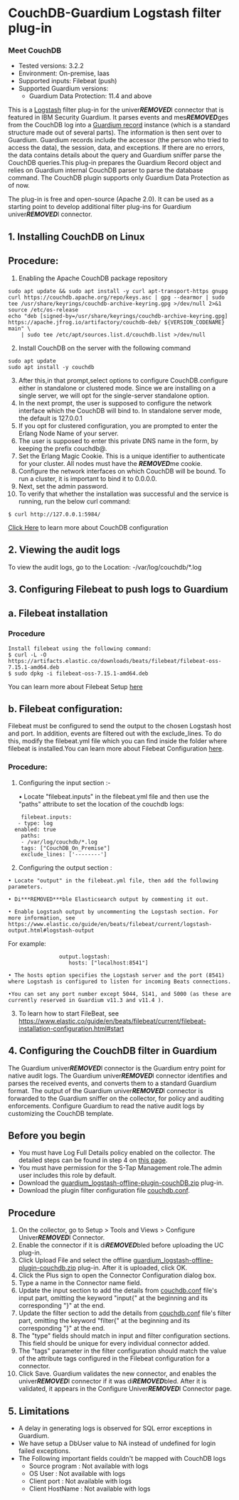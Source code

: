 # CouchDB-Guardium Logstash filter plug-in
### Meet CouchDB
* Tested versions: 3.2.2
* Environment: On-premise, Iaas
* Supported inputs: Filebeat (push)
* Supported Guardium versions:
    * Guardium Data Protection: 11.4 and above

This is a [Logstash](https://github.com/elastic/logstash) filter plug-in for the univer***REMOVED***l connector that is featured in IBM Security Guardium. It parses events and mes***REMOVED***ges from the CouchDB log into a [Guardium record](https://github.com/IBM/univer***REMOVED***l-connectors/blob/main/common/src/main/java/com/ibm/guardium/univer***REMOVED***lconnector/commons/structures/Record.java) instance (which is a standard structure made out of several parts). The information is then sent over to Guardium. Guardium records include the accessor (the person who tried to access the data), the session, data, and exceptions. If there are no errors, the data contains details about the query and Guardium sniffer parse the CouchDB queries.This plug-in prepares the Guardium Record object and relies on Guardium internal CouchDB parser to parse the database command. The CouchDB plugin supports only Guardium Data Protection as of now.

The plug-in is free and open-source (Apache 2.0). It can be used as a starting point to develop additional filter plug-ins for Guardium univer***REMOVED***l connector.

## 1. Installing CouchDB on Linux 
## Procedure:
1. Enabling the Apache CouchDB package repository
```
sudo apt update && sudo apt install -y curl apt-transport-https gnupg
curl https://couchdb.apache.org/repo/keys.asc | gpg --dearmor | sudo tee /usr/share/keyrings/couchdb-archive-keyring.gpg >/dev/null 2>&1
source /etc/os-release
echo "deb [signed-by=/usr/share/keyrings/couchdb-archive-keyring.gpg] https://apache.jfrog.io/artifactory/couchdb-deb/ ${VERSION_CODENAME} main" \
    | sudo tee /etc/apt/sources.list.d/couchdb.list >/dev/null
```
2. Install CouchDB on the server with the following command
```
sudo apt update
sudo apt install -y couchdb
```
3. After this,in that prompt,select options to configure CouchDB.configure either in standalone or clustered mode. Since we are installing on a single server, we will opt for the single-server standalone option.
4. In the next prompt, the user is supposed to configure the network interface which the CouchDB will bind to. In standalone server mode, the default is 127.0.0.1 
5. If you opt for clustered configuration, you are prompted to enter the Erlang Node Name of your server.
6. The user is supposed to enter this private DNS name in the form, by keeping the prefix couchdb@.
7. Set the Erlang Magic Cookie. This is a unique identifier to authenticate for your cluster. All nodes must have the ***REMOVED***me cookie.
8. Configure the network interfaces on which CouchDB will be bound. To run a cluster, it is important to bind it to 0.0.0.0.
9. Next, set the admin password.
10. To verify that whether the installation was successful and the service is running, run the below curl command:
```
$ curl http://127.0.0.1:5984/
```
  [Click Here](https://docs.couchdb.org/en/stable/config/intro.html) to learn more about CouchDB configuration

## 2. Viewing the audit logs

To view the audit logs, go to the Location: -/var/log/couchdb/*.log

## 3. Configuring Filebeat to push logs to Guardium

## a. Filebeat installation

### Procedure
```
Install filebeat using the following command:
$ curl -L -O https://artifacts.elastic.co/downloads/beats/filebeat/filebeat-oss-7.15.1-amd64.deb
$ sudo dpkg -i filebeat-oss-7.15.1-amd64.deb
```
You can learn more about Filebeat Setup [here](https://www.elastic.co/guide/en/beats/filebeat/current/filebeat-installation-configuration.html#:~:text=%20Filebeat%20quick%20start:%20installation%20and%20configuration%20edit,predefined%20assets%20for%20parsing%2C%20indexing%2C%20and...%20More)

## b. Filebeat configuration:

Filebeat must be configured to send the output to the chosen Logstash host and port. In addition, events are filtered out with the exclude_lines. To do this, modify the filebeat.yml file which you can find inside the folder where filebeat is installed.You can learn more about Filebeat Configuration [here](https://www.elastic.co/guide/en/beats/filebeat/current/filebeat-input-log.html#:~:text=include_lines%20edit%20A%20list%20of%20regular%20expressions%20to,the%20list.%20By%20default%2C%20all%20lines%20are%20exported.).

### Procedure:

1. Configuring the input section :-

    •  Locate "filebeat.inputs" in the filebeat.yml file and then use the "paths" attribute to set the location of the couchdb logs:
```
    filebeat.inputs:
   - type: log
  enabled: true
    paths:
    - /var/log/couchdb/*.log 
    tags: ["CouchDB_On_Premise"]
    exclude_lines: ['--------']
```
2. Configuring the output section :
```
• Locate "output" in the filebeat.yml file, then add the following parameters.

• Di***REMOVED***ble Elasticsearch output by commenting it out.

• Enable Logstash output by uncommenting the Logstash section. For more information, see https://www.elastic.co/guide/en/beats/filebeat/current/logstash-output.html#logstash-output
```
For example:
```
                output.logstash:
                   hosts: ["localhost:8541"]

• The hosts option specifies the Logstash server and the port (8541) where Logstash is configured to listen for incoming Beats connections.

•You can set any port number except 5044, 5141, and 5000 (as these are currently reserved in Guardium v11.3 and v11.4 ).
```
3. To learn how to start FileBeat, see https://www.elastic.co/guide/en/beats/filebeat/current/filebeat-installation-configuration.html#start

## 4. Configuring the CouchDB filter in Guardium
The Guardium univer***REMOVED***l connector is the Guardium entry point for native audit logs. The Guardium univer***REMOVED***l connector identifies and parses the received events, and converts them to a standard Guardium format. The output of the Guardium univer***REMOVED***l connector is forwarded to the Guardium sniffer on the collector, for policy and auditing enforcements. Configure Guardium to read the native audit logs by customizing the CouchDB template.

## Before you begin
* You must have Log Full Details policy enabled on the collector. The detailed steps can be found in step 4 on [this page](https://www.ibm.com/docs/en/guardium/11.4?topic=dpi-installing-testing-filter-input-plug-in-staging-guardium-system).
* You must have permission for the S-Tap Management role.The admin user includes this role by default.
* Download the [guardium_logstash-offline-plugin-couchDB.zip](CouchdbOverFilebeatPackage/guardium_logstash-offline-plugins-couchDB.zip) plug-in.
* Download the plugin filter configuration file [couchdb.conf](couchdb.conf).

## Procedure
1. On the collector, go to Setup > Tools and Views > Configure Univer***REMOVED***l Connector.
2. Enable the connector if it is di***REMOVED***bled before uploading the UC plug-in.
3. Click Upload File and select the offline [guardium_logstash-offline-plugin-couchdb.zip](CouchdbOverFilebeatPackage/guardium_logstash-offline-plugins-couchDB.zip) plug-in. After it is uploaded, click OK.
4. Click the Plus sign to open the Connector Configuration dialog box.
5. Type a name in the Connector name field.
6. Update the input section to add the details from [couchdb.conf](couchdb.conf) file's input part, omitting the keyword "input{" at the beginning and its corresponding "}" at the end.
7. Update the filter section to add the details from [couchdb.conf](couchdb.conf) file's filter part, omitting the keyword "filter{" at the beginning and its corresponding "}" at the end.
8. The "type" fields should match in input and filter configuration sections. This field should be unique for every individual connector added.
9. The "tags" parameter in the filter configuration should match the value of the attribute tags configured in the Filebeat configuration for a connector.
10. Click Save. Guardium validates the new connector, and enables the univer***REMOVED***l connector if it was
di***REMOVED***bled. After it is validated, it appears in the Configure Univer***REMOVED***l Connector page.

## 5. Limitations
 - A delay in generating logs is observed for SQL error exceptions in Guardium.
 - We have setup a DbUser value to NA instead of undefined for login failed exceptions.
 - The Following important fields couldn't be mapped with CouchDB logs    
    - Source program : Not available with logs 
    - OS User : Not available with logs    
    - Client port : Not available with logs
    - Client HostName : Not available with logs  

